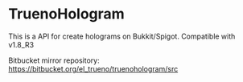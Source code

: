 # TruenoHologram
This is a API for create holograms on Bukkit/Spigot. Compatible with v1.8_R3

Bitbucket mirror repository: https://bitbucket.org/el_trueno/truenohologram/src
